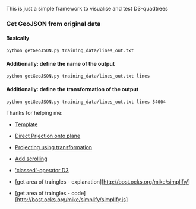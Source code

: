 This is just a simple framework to visualise and test D3-quadtrees

### Get GeoJSON from original data

#### Basically
```shell
python getGeoJSON.py training_data/lines_out.txt
```

#### Additionally: define the name of the output
```shell
python getGeoJSON.py training_data/lines_out.txt lines
```

#### Additionally: define the transformation of the output
```shell
python getGeoJSON.py training_data/lines_out.txt lines 54004
```

Thanks for helping me:

* [Template](http://bl.ocks.org/mbostock/4343214)
* [Direct Prjection onto plane](http://stackoverflow.com/questions/15348461/how-do-i-translate-and-scale-points-within-a-bounding-box)
* [Projecting using transformation](http://stackoverflow.com/questions/20987535/plotting-points-on-a-map-with-d3)
* [Add scrolling](http://thisismattmiller.com/blog/add-zoom-slider-to-d3-js/)
* ['classed'-operator D3](https://groups.google.com/forum/#!topic/d3-js/NcvfRGo_TMc)

* [get area of traingles - explanation][http://bost.ocks.org/mike/simplify/]
* [get area of traingles - code][http://bost.ocks.org/mike/simplify/simplify.js]